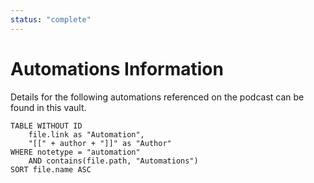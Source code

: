```yaml
---
status: "complete"
---
```

# Automations Information
Details for the following automations referenced on the podcast can be found in this vault.
```dataview
TABLE WITHOUT ID
	file.link as "Automation",
	"[[" + author + "]]" as "Author"
WHERE notetype = "automation"
	AND contains(file.path, "Automations")
SORT file.name ASC
```
